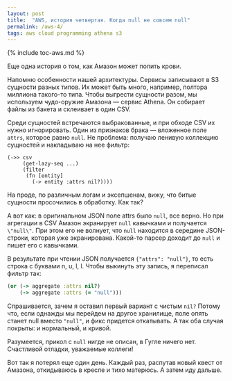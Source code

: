 ```yaml
---
layout: post
title:  "AWS, история четвертая. Когда null не совсем null"
permalink: /aws-4/
tags: aws cloud programming athena s3
---
```


{% include toc-aws.md %}

Еще одна история о том, как Амазон может попить крови.

Напомню особенности нашей архитектуры. Сервисы записывают в S3 сущности разных
типов. Их может быть много, например, полтора миллиона такого-то типа. Чтобы
выгрести сущности разом, мы используем чудо-оружие Амазона — сервис Athena. Он
собирает файлы из бакета и склеивает в один CSV.

Среди сущностей встречаются выбракованные, и при обходе CSV их нужно
игнорировать. Один из признаков брака — вложенное поле `attrs`, которое равно
`null`. Не проблема: получаю ленивую коллекцию сущностей и накладываю на нее
фильтр:

~~~
(->> csv
     (get-lazy-seq ...)
     (filter
      (fn [entity]
        (-> entity :attrs nil?))))
~~~

На проде, по различным логам и эксепшенам, вижу, что битые сущности просочились
в обработку. Как так?

А вот как: в оригинальном JSON поле attrs было `null`, все верно. Но при
агрегации в CSV Амазон экранирует `null` кавычками и получается `\"null\"`. При
этом его не волнует, что `null` находится в середине JSON-строки, которая уже
экранирована. Какой-то парсер доходит до `null` и пишет его с кавычками.

В результате при чтении JSON получается `{"attrs": "null"}`, то есть строка с
буквами n, u, l, l. Чтобы выкинуть эту запись, я переписал фильтр так:

~~~clojure
(or (-> aggregate :attrs nil?)
    (-> aggregate :attrs (= "null")))
~~~

Спрашивается, зачем я оставил первый вариант с чистым `nil?` Потому что, если
однажды мы перейдем на другое хранилище, поле опять станет null вместо `"null"`,
и фикс придется откатывать. А так оба случая покрыты: и нормальный, и кривой.

Разумеется, прикол с `null` нигде не описан, в Гугле ничего нет. Счастливой
отладки, уважаемые коллеги!

Вот так я потерял еще один день. Каждый раз, распутав новый квест от Амазона,
откидываюсь в кресле и тихо матерюсь. А затем иду дальше.
